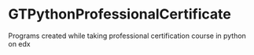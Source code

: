# GTPythonProfessionalCertificate
Programs created while taking professional certification course in python on edx
